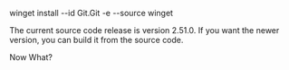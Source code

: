 winget install --id Git.Git -e --source winget

The current source code release is version 2.51.0. If you want the newer version, you can build it from the source code.

Now What?